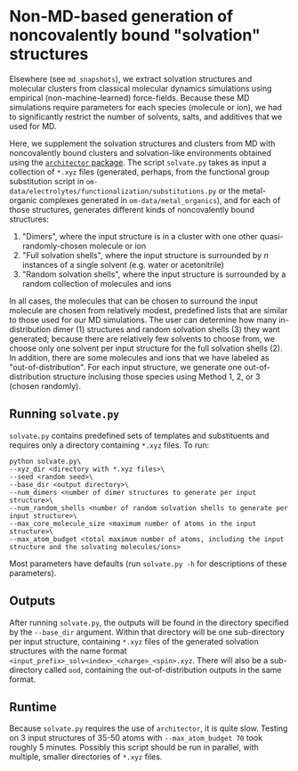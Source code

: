 # Non-MD-based generation of noncovalently bound "solvation" structures

Elsewhere (see `md_snapshots`), we extract solvation structures and molecular clusters from classical molecular dynamics simulations using empirical (non-machine-learned) force-fields. Because these MD simulations require parameters for each species (molecule or ion), we had to significantly restrict the number of solvents, salts, and additives that we used for MD.

Here, we supplement the solvation structures and clusters from MD with noncovalently bound clusters and solvation-like environments obtained using the [`architector` package](https://doi.org/10.1038/s41467-023-38169-2). The script `solvate.py` takes as input a collection of `*.xyz` files (generated, perhaps, from the functional group substitution script in `om-data/electrolytes/functionalization/substitutions.py` or the metal-organic complexes generated in `om-data/metal_organics`), and for each of those structures, generates different kinds of noncovalently bound structures:
1. "Dimers", where the input structure is in a cluster with one other quasi-randomly-chosen molecule or ion
2. "Full solvation shells", where the input structure is surrounded by *n* instances of a single solvent (e.g. water or acetonitrile)
3. "Random solvation shells", where the input structure is surrounded by a random collection of molecules and ions

In all cases, the molecules that can be chosen to surround the input molecule are chosen from relatively modest, predefined lists that are similar to those used for our MD simulations. The user can determine how many in-distribution dimer (1) structures and random solvation shells (3) they want generated; because there are relatively few solvents to choose from, we choose only one solvent per input structure for the full solvation shells (2). In addition, there are some molecules and ions that we have labeled as "out-of-distribution". For each input structure, we generate one out-of-distribution structure inclusing those species using Method 1, 2, or 3 (chosen randomly).

## Running `solvate.py`

`solvate.py` contains predefined sets of templates and substituents and requires only a directory containing `*.xyz` files. To run:

```
python solvate.py\
--xyz_dir <directory with *.xyz files>\
--seed <random seed>\
--base_dir <output directory>\
--num_dimers <number of dimer structures to generate per input structure>\
--num_random_shells <number of random solvation shells to generate per input structure>\
--max_core_molecule_size <maximum number of atoms in the input structure>\
--max_atom_budget <total maximum number of atoms, including the input structure and the solvating molecules/ions>
```

Most parameters have defaults (run `solvate.py -h` for descriptions of these parameters).

## Outputs

After running `solvate.py`, the outputs will be found in the directory specified by the `--base_dir` argument. Within that directory will be one sub-directory per input structure, containing `*.xyz` files of the generated solvation structures with the name format `<input_prefix>_solv<index>_<charge>_<spin>.xyz`. There will also be a sub-directory called `ood`, containing the out-of-distribution outputs in the same format.

## Runtime

Because `solvate.py` requires the use of `architector`, it is quite slow. Testing on 3 input structures of 35-50 atoms with `--max_atom_budget 70` took roughly 5 minutes. Possibly this script should be run in parallel, with multiple, smaller directories of `*.xyz` files.
